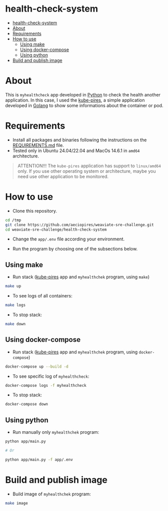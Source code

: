 # health-check-system
<!-- TOC -->

- [health-check-system](#health-check-system)
- [About](#about)
- [Requirements](#requirements)
- [How to use](#how-to-use)
  - [Using make](#using-make)
  - [Using docker-compose](#using-docker-compose)
  - [Using python](#using-python)
- [Build and publish image](#build-and-publish-image)

<!-- TOC -->

# About

This is ``myhealthcheck`` app developed in [Python](https://www.python.org) to check the health another application. In this case, I used the [kube-pires](https://gitlab.com/aeciopires/kube-pires/-/tree/master/app), a simple application developed in [Golang](https://go.dev/) to show some informations about the container or pod.

# Requirements

- Install all packages and binaries following the instructions on the [REQUIREMENTS.md](../REQUIREMENTS.md) file.
- Tested only in Ubuntu 24.04/22.04 and MacOs 14.6.1 in ``amd64`` architecture.

> ATTENTION!!! The ``kube-pires`` application has support to ``linux/amd64`` only. If you use other operating system or architecture, maybe you need use other application to be monitored.

# How to use

- Clone this repository.

```bash
cd /tmp
git clone https://github.com/aeciopires/weaviate-sre-challenge.git
cd weaviate-sre-challenge/health-check-system
```

- Change the ``app/.env`` file according your environment.

- Run the program by choosing one of the subsections below.

## Using make

- Run stack ([kube-pires](https://gitlab.com/aeciopires/kube-pires/-/tree/master/app) app and ``myhealthchek`` program, using ``make``)

```bash
make up
```

- To see logs of all containers:

```bash
make logs
```

- To stop stack:

```bash
make down
```

## Using docker-compose

- Run stack ([kube-pires](https://gitlab.com/aeciopires/kube-pires/-/tree/master/app) app and ``myhealthchek`` program, using ``docker-compose``)

```bash
docker-compose up --build -d
```

- To see specific log of ``myhealthcheck``:

```bash
docker-compose logs -f myhealthcheck
```

- To stop stack:

```bash
docker-compose down
```

## Using python

- Run manually only ``myhealthchek`` program:

```bash
python app/main.py

# Or

python app/main.py -f app/.env
```

# Build and publish image

- Build image of ``myhealthchek`` program:

```bash
make image
```
